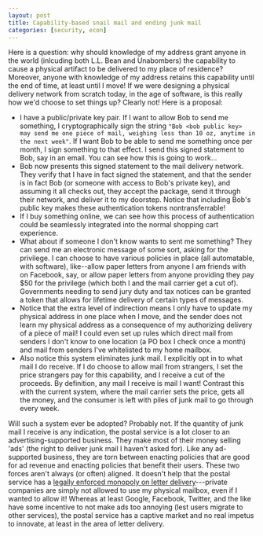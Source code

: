 ```yaml
---
layout: post
title: Capability-based snail mail and ending junk mail
categories: [security, econ]
---
```


Here is a question: why should knowledge of my address grant anyone in the world (inlcuding both L.L. Bean and Unabombers) the capability to cause a physical artifact to be delivered to my place of residence? Moreover, anyone with knowledge of my address retains this capability until the end of time, at least until I move! If we were designing a physical delivery network from scratch today, in the age of software, is this really how we'd choose to set things up? Clearly not! Here is a proposal:

* I have a public/private key pair. If I want to allow Bob to send me something, I cryptographically sign the string `"Bob <bob public key> may send me one piece of mail, weighing less than 10 oz, anytime in the next week"`. If I want Bob to be able to send me something once per month, I sign something to that effect. I send this signed statement to Bob, say in an email. You can see how this is going to work...
* Bob now presents this signed statement to the mail delivery network. They verify that I have in fact signed the statement, and that the sender is in fact Bob (or someone with access to Bob's private key), and assuming it all checks out, they accept the package, send it through their network, and deliver it to my doorstep. Notice that including Bob's public key makes these authentication tokens nontransferrable!
* If I buy something online, we can see how this process of authentication could be seamlessly integrated into the normal shopping cart experience.
* What about if someone I don't know wants to sent me something? They can send me an electronic message of some sort, asking for the privilege. I can choose to have various policies in place (all automatable, with software), like--allow paper letters from anyone I am friends with on Facebook, say, or allow paper letters from anyone providing they pay $50 for the privilege (which both I and the mail carrier get a cut of). Governments needing to send jury duty and tax notices can be granted a token that allows for lifetime delivery of certain types of messages.
* Notice that the extra level of indirection means I only have to update my physical address in one place when I move, and the sender does not learn my physical address as a consequence of my authorizing delivery of a piece of mail! I could even set up rules which direct mail from senders I don't know to one location (a PO box I check once a month) and mail from senders I've whitelisted to my home mailbox.
* Also notice this system eliminates junk mail. I explicitly opt in to what mail I do receive. If I do choose to allow mail from strangers, I set the price strangers pay for this capability, and I receive a cut of the proceeds. By definition, any mail I receive is mail I want! Contrast this with the current system, where the mail carrier sets the price, gets all the money, and the consumer is left with piles of junk mail to go through every week.

Will such a system ever be adopted? Probably not. If the quantity of junk mail I receive is any indication, the postal service is a lot closer to an advertising-supported business. They make most of their money selling 'ads' (the right to deliver junk mail I haven't asked for). Like any ad-supported business, they are torn between enacting policies that are good for ad revenue and enacting policies that benefit their users. These two forces aren't always (or often) aligned. It doesn't help that the postal service has a [legally enforced monopoly on letter delivery](http://en.wikipedia.org/wiki/Private_Express_Statutes)---private companies are simply not allowed to use my physical mailbox, even if I wanted to allow it! Whereas at least Google, Facebook, Twitter, and the like have some incentive to not make ads too annoying (lest users migrate to other services), the postal service has a captive market and no real impetus to innovate, at least in the area of letter delivery.
